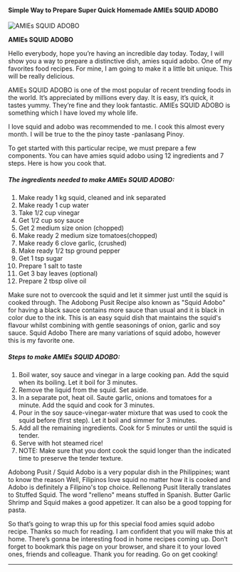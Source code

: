             

#### Simple Way to Prepare Super Quick Homemade AMIEs SQUID ADOBO

![AMIEs SQUID ADOBO](https://img-global.cpcdn.com/recipes/6099957769568256/751x532cq70/amies-squid-adobo-recipe-main-photo.jpg)

**AMIEs SQUID ADOBO**

Hello everybody, hope you’re having an incredible day today. Today, I will show you a way to prepare a distinctive dish, amies squid adobo. One of my favorites food recipes. For mine, I am going to make it a little bit unique. This will be really delicious.

AMIEs SQUID ADOBO is one of the most popular of recent trending foods in the world. It’s appreciated by millions every day. It is easy, it’s quick, it tastes yummy. They’re fine and they look fantastic. AMIEs SQUID ADOBO is something which I have loved my whole life.

I love squid and adobo was recommended to me. I cook this almost every month. I will be true to the the pinoy taste -panlasang Pinoy.

To get started with this particular recipe, we must prepare a few components. You can have amies squid adobo using 12 ingredients and 7 steps. Here is how you cook that.

##### The ingredients needed to make AMIEs SQUID ADOBO:

1.  Make ready 1 kg squid, cleaned and ink separated
2.  Make ready 1 cup water
3.  Take 1/2 cup vinegar
4.  Get 1/2 cup soy sauce
5.  Get 2 medium size onion (chopped)
6.  Make ready 2 medium size tomatoes(chopped)
7.  Make ready 6 clove garlic, (crushed)
8.  Make ready 1/2 tsp ground pepper
9.  Get 1 tsp sugar
10.  Prepare 1 salt to taste
11.  Get 3 bay leaves (optional)
12.  Prepare 2 tbsp olive oil

Make sure not to overcook the squid and let it simmer just until the squid is cooked through. The Adobong Pusit Recipe also known as "Squid Adobo" for having a black sauce contains more sauce than usual and it is black in color due to the ink. This is an easy squid dish that maintains the squid's flavour whilst combining with gentle seasonings of onion, garlic and soy sauce. Squid Adobo There are many variations of squid adobo, however this is my favorite one.

##### Steps to make AMIEs SQUID ADOBO:

1.  Boil water, soy sauce and vinegar in a large cooking pan. Add the squid when its boiling. Let it boil for 3 minutes.
2.  Remove the liquid from the squid. Set aside.
3.  In a separate pot, heat oil. Saute garlic, onions and tomatoes for a minute. Add the squid and cook for 3 minutes.
4.  Pour in the soy sauce-vinegar-water mixture that was used to cook the squid before (first step). Let it boil and simmer for 3 minutes.
5.  Add all the remaining ingredients. Cook for 5 minutes or until the squid is tender.
6.  Serve with hot steamed rice!
7.  NOTE: Make sure that you dont cook the squid longer than the indicated time to preserve the tender texture.

Adobong Pusit / Squid Adobo is a very popular dish in the Philippines; want to know the reason Well, Filipinos love squid no matter how it is cooked and Adobo is definitely a Filipino's top choice. Rellenong Pusit literally translates to Stuffed Squid. The word "relleno" means stuffed in Spanish. Butter Garlic Shrimp and Squid makes a good appetizer. It can also be a good topping for pasta.

So that’s going to wrap this up for this special food amies squid adobo recipe. Thanks so much for reading. I am confident that you will make this at home. There’s gonna be interesting food in home recipes coming up. Don’t forget to bookmark this page on your browser, and share it to your loved ones, friends and colleague. Thank you for reading. Go on get cooking!

* * *